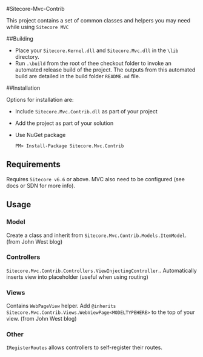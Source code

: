#Sitecore-Mvc-Contrib

This project contains a set of common classes and helpers you may need while using `Sitecore MVC`

##Building

* Place your `Sitecore.Kernel.dll` and `Sitecore.Mvc.dll` in the `\lib` directory.
* Run `.\build`  from the root of thee checkout folder to invoke an automated release build of the project. The outputs from this automated build are detailed in the build folder `README.md` file.

##Installation

Options for installation are:

* Include `Sitecore.Mvc.Contrib.dll` as part of your project 

* Add the project as part of your solution

*   Use NuGet package

    `PM> Install-Package Sitecore.Mvc.Contrib`


## Requirements

Requires `Sitecore v6.6` or above. MVC also need to be configured (see docs or SDN for more info).

## Usage

### Model
Create a class and inherit from `Sitecore.Mvc.Contrib.Models.ItemModel`. (from John West blog)

### Controllers
`Sitecore.Mvc.Contrib.Controllers.ViewInjectingController`.. Automatically inserts view into placeholder (useful when using routing)

### Views 
Contains `WebPageView` helper. Add `@inherits Sitecore.Mvc.Contrib.Views.WebViewPage<MODELTYPEHERE>` to the top of your view.
(from John West blog)

### Other
`IRegisterRoutes` allows controllers to self-register their routes. 